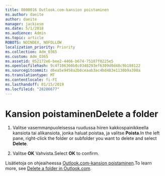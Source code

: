```yaml
---
title: 8000016 Outlook.com-kansion poistaminen
ms.author: daeite
author: daeite
manager: jackiesm
ms.date: 5/1/2018
ms.audience: Admin
ms.topic: article
ROBOTS: NOINDEX, NOFOLLOW
localization_priority: Priority
ms.collection: Adm_O365
ms.custom: Adm_O365
ms.assetid: 052172e6-bee2-4466-b674-75187f0225e5
ms.openlocfilehash: 9c4f106360b8c0348293ef6309d0d48c9b188122
ms.sourcegitcommit: d6ea5e9458a2b8ceaab3ac4bd483e1130b9a398a
ms.translationtype: MT
ms.contentlocale: fi-FI
ms.lasthandoff: 01/15/2019
ms.locfileid: "28286677"
---
```

# <a name="delete-a-folder"></a><span data-ttu-id="47da8-102">Kansion poistaminen</span><span class="sxs-lookup"><span data-stu-id="47da8-102">Delete a folder</span></span>

1. <span data-ttu-id="47da8-103">Valitse vasemmanpuoleisessa ruudussa hiiren kakkospainikkeella kansiota tai alikansiota, jonka haluat poistaa, ja valitse **Poista**.</span><span class="sxs-lookup"><span data-stu-id="47da8-103">In the left pane, right-click the folder or subfolder you want to delete and select **Delete**.</span></span> 
    
2. <span data-ttu-id="47da8-104">Valitse **OK** Vahvista.</span><span class="sxs-lookup"><span data-stu-id="47da8-104">Select **OK** to confirm.</span></span> 
    
<span data-ttu-id="47da8-105">Lisätietoja on ohjeaiheessa [Outlook.com-kansion poistaminen](https://go.microsoft.com/fwlink/p/?linkid=873134).</span><span class="sxs-lookup"><span data-stu-id="47da8-105">To learn more, see [Delete a folder in Outlook.com](https://go.microsoft.com/fwlink/p/?linkid=873134).</span></span>
  

